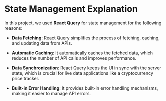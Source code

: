 # State Management Explanation

In this project, we used **React Query** for state management for the following reasons:

- **Data Fetching**: React Query simplifies the process of fetching, caching, and updating data from APIs.

- **Automatic Caching**: It automatically caches the fetched data, which reduces the number of API calls and improves performance.

- **Data Synchronization**: React Query keeps the UI in sync with the server state, which is crucial for live data applications like a cryptocurrency price tracker.

- **Built-in Error Handling**: It provides built-in error handling mechanisms, making it easier to manage API errors.

